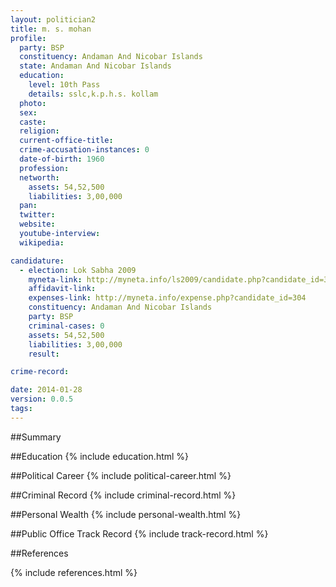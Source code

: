```yaml
---
layout: politician2
title: m. s. mohan
profile: 
  party: BSP
  constituency: Andaman And Nicobar Islands
  state: Andaman And Nicobar Islands
  education: 
    level: 10th Pass
    details: sslc,k.p.h.s. kollam
  photo: 
  sex: 
  caste: 
  religion: 
  current-office-title: 
  crime-accusation-instances: 0
  date-of-birth: 1960
  profession: 
  networth: 
    assets: 54,52,500
    liabilities: 3,00,000
  pan: 
  twitter: 
  website: 
  youtube-interview: 
  wikipedia: 

candidature: 
  - election: Lok Sabha 2009
    myneta-link: http://myneta.info/ls2009/candidate.php?candidate_id=304
    affidavit-link: 
    expenses-link: http://myneta.info/expense.php?candidate_id=304
    constituency: Andaman And Nicobar Islands 
    party: BSP
    criminal-cases: 0
    assets: 54,52,500
    liabilities: 3,00,000
    result:  

crime-record: 

date: 2014-01-28
version: 0.0.5
tags: 
---
```

##Summary


##Education
{% include education.html %}


##Political Career
{% include political-career.html %}


##Criminal Record
{% include criminal-record.html %}


##Personal Wealth
{% include personal-wealth.html %}


##Public Office Track Record
{% include track-record.html %}


##References


{% include references.html %}